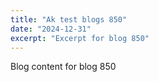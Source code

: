 ```yaml
---
title: "Ak test blogs 850"
date: "2024-12-31"
excerpt: "Excerpt for blog 850"
---
```


Blog content for blog 850
